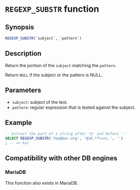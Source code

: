 # `REGEXP_SUBSTR` function

## Synopsis

```sql
REGEXP_SUBSTR(`subject`, `pattern`)
```

## Description

Return the portion of the `subject` matching the `pattern`.

Return `NULL` if the subject or the pattern is NULL.

## Parameters

* `subject`: subject of the test.
* `pattern`: regular expression that is tested against the subject.

## Example

```sql
-- Extract the part of a string after '@' and before '.'
SELECT REGEXP_SUBSTR('foo@bar.org', '@\K.*?\<=\.', '')
; -- => bar
```

## Compatibility with other DB engines

### MariaDB

This function also exists in MariaDB.
